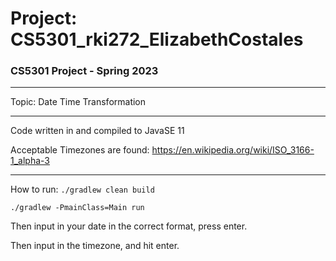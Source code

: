 # Project: CS5301_rki272_ElizabethCostales
### CS5301 Project - Spring 2023

---
Topic: Date Time Transformation
--- ---

Code written in and compiled to JavaSE 11

Acceptable Timezones are found:
https://en.wikipedia.org/wiki/ISO_3166-1_alpha-3

---
How to run: 
```./gradlew clean build```

```./gradlew -PmainClass=Main run```

Then input in your date in the correct format, press enter.

Then input in the timezone, and hit enter.